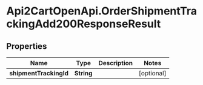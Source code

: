 # Api2CartOpenApi.OrderShipmentTrackingAdd200ResponseResult

## Properties

Name | Type | Description | Notes
------------ | ------------- | ------------- | -------------
**shipmentTrackingId** | **String** |  | [optional] 


